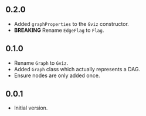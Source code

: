 ## 0.2.0

* Added `graphProperties` to the `Gviz` constructor.
* **BREAKING** Rename `EdgeFlag` to `Flag`.

## 0.1.0

* Rename `Graph` to `Gviz`.
* Added `Graph` class which actually represents a DAG.
* Ensure nodes are only added once.

## 0.0.1

* Initial version.
